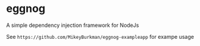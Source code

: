 eggnog
======
A simple dependency injection framework for NodeJs

See `https://github.com/MikeyBurkman/eggnog-exampleapp` for exampe usage